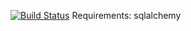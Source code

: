 [![Build Status](https://travis-ci.org/Euphorbium/blog-cli.svg?branch=master)](https://travis-ci.org/Euphorbium/blog-cli)
Requirements: sqlalchemy
